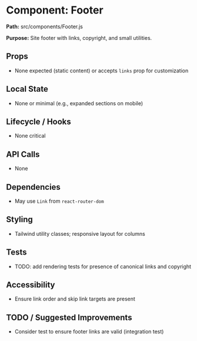 # Component: Footer
**Path:** src/components/Footer.js

**Purpose:** Site footer with links, copyright, and small utilities.

## Props
- None expected (static content) or accepts `links` prop for customization

## Local State
- None or minimal (e.g., expanded sections on mobile)

## Lifecycle / Hooks
- None critical

## API Calls
- None

## Dependencies
- May use `Link` from `react-router-dom`

## Styling
- Tailwind utility classes; responsive layout for columns

## Tests
- TODO: add rendering tests for presence of canonical links and copyright

## Accessibility
- Ensure link order and skip link targets are present

## TODO / Suggested Improvements
- Consider test to ensure footer links are valid (integration test)
